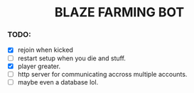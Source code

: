 <h1 align="center">BLAZE FARMING BOT</h1>

### TODO:

- [X] rejoin when kicked
- [ ] restart setup when you die and stuff.
- [X] player greater.
- [ ] http server for communicating accross multiple accounts.
- [ ] maybe even a database lol.
